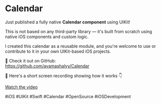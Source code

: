 # Calendar

Just published a fully native **Calendar component** using UIKit!

This is not based on any third-party library — it's built from scratch using native iOS components and custom logic.

I created this calendar as a reusable module, and you're welcome to use or contribute to it in your own UIKit-based iOS projects.

🔗 Check it out on GitHub:  
https://github.com/ayamashalyy/Calendar

🎥 Here's a short screen recording showing how it works 👇

[Watch the video](https://drive.google.com/file/d/1OU7qJM753i1K1uthvhoPHbhXiyk5zrUj/view?usp=share_link)

#iOS #UIKit #Swift #Calendar #OpenSource #iOSDevelopment
